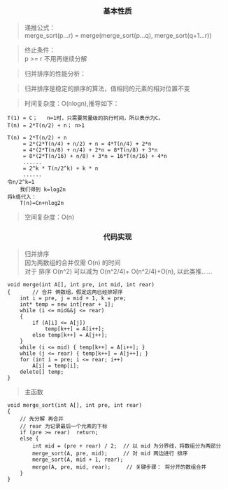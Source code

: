 <h3 align="center">基本性质</h3> 

> 递推公式：<br/>
> merge_sort(p…r) = merge(merge_sort(p…q), merge_sort(q+1…r))

> 终止条件：<br/>
> p >= r 不用再继续分解

> 归并排序的性能分析：<br/>

> 归并排序是稳定的排序的算法，值相同的元素的相对位置不变 <br/>

> 时间复杂度：O(nlogn),推导如下：
``` 
T(1) = C；   n=1时，只需要常量级的执行时间，所以表示为C。
T(n) = 2*T(n/2) + n； n>1

T(n) = 2*T(n/2) + n
     = 2*(2*T(n/4) + n/2) + n = 4*T(n/4) + 2*n
     = 4*(2*T(n/8) + n/4) + 2*n = 8*T(n/8) + 3*n
     = 8*(2*T(n/16) + n/8) + 3*n = 16*T(n/16) + 4*n
     ......
     = 2^k * T(n/2^k) + k * n
     ......
令n/2^k=1
    我们得到 k=log2n
将k值代入：
    T(n)=Cn+nlog2n
```
> 空间复杂度：O(n)

<h3 align="center">代码实现</h3> 

> 归并排序 <br/>
> 因为两数组的合并仅需 O(n) 的时间 <br/>
> 对于 排序 O(n^2)  可以减为 O(n^2/4)+ O(n^2/4)+O(n), 以此类推......
``` 
void merge(int A[], int pre, int mid, int rear)
{		// 合并 俩数组，假定这两已经排好序
	int i = pre, j = mid + 1, k = pre;
	int* temp = new int[rear + 1];
	while (i <= mid&&j <= rear)
	{
		if (A[i] <= A[j])
			temp[k++] = A[i++];
		else temp[k++] = A[j++];
	}
	while (i <= mid) { temp[k++] = A[i++]; }
	while (j <= rear) { temp[k++] = A[j++]; }
	for (int i = pre; i <= rear; i++)
		A[i] = temp[i];
	delete[] temp;
}
```
> 主函数
```
void merge_sort(int A[], int pre, int rear)
{	
    // 先分解 再合并
	// rear 为记录最后一个元素的下标
	if (pre >= rear)  return;
	else {
		int mid = (pre + rear) / 2;  // 以 mid 为分界线，将数组分为两部分
		merge_sort(A, pre, mid);     // 对 mid 两边进行 排序
		merge_sort(A, mid + 1, rear);
		merge(A, pre, mid, rear);     // 关键步骤： 将分开的数组合并
	}
}
```